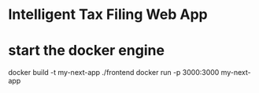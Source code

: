 # Intelligent Tax Filing Web App

# start the docker engine
docker build -t my-next-app ./frontend
docker run -p 3000:3000 my-next-app